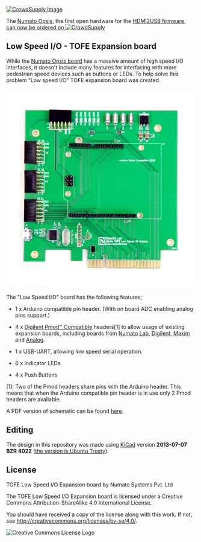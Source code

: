 
[![CrowdSupply Image](http://planet.timvideos.us/numato-opsis-crowdfunding-campaign-master/badge.png)](https://www.crowdsupply.com/numato-lab/opsis)

The <a href="http://hdmi2usb.tv/numato-opsis">Numato Opsis</a>, the first open hardware for the
<a href="http://hdmi2usb.tv">HDMI2USB firmware</a>,
<a href="https://www.crowdsupply.com/numato-lab/opsis">can now be ordered on 
 ![CrowdSupply](https://www.crowdsupply.com/_teal/images/crowd-supply-logo-dark.png)
</a>

## Low Speed I/O - TOFE Expansion board

While the [Numato Opsis board](https://www.crowdsupply.com/numato-lab/opsis)
has a massive amount of high speed I/O interfaces, it doesn't include many
features for interfacing with more pedestrian speed devices such as buttons or
LEDs. To help solve this problem “Low speed I/O” TOFE expansion board was
created.

![Board Image](img/above.jpg)

The "Low Speed I/O" board has the following features;

 * 1 x Arduino compatible pin header. (With on board ADC enabling analog pins
   support.)

 * 4 x [Digilent Pmod™ Compatible](http://www.digilentinc.com/Pmods/licensing.cfm)
   headers[1] to allow usage of existing expansion boards,
   including boards from 
   [Numato Lab](http://numato.com/fpga-boards/filter/cat/expansion-modules.html?limit=30),
   [Digilent](http://digilentinc.com/pmods),
   [Maxim](https://www.maximintegrated.com/en/design/design-technology/fpga-design-resources/pmod-compatible-plug-in-peripheral-modules.html) and 
   [Analog](https://wiki.analog.com/resources/alliances/xilinx#pmods).

 * 1 x USB-UART, allowing low speed serial operation.

 * 6 x Indicator LEDs

 * 4 x Push Buttons

[1]: Two of the Pmod headers share pins with the Arduino header. This means
that when the Arduino compatible pin header is in use only 2 Pmod headers are
available.

A PDF version of schematic can be found [here](img/TOFE-LowSpeedIO-v0.0.1.pdf).

## Editing

The design in this repository was made using [KiCad](http://www.kicad-pcb.org/)
version **2013-07-07 BZR 4022**
([the version is Ubuntu Trusty](http://packages.ubuntu.com/trusty/kicad)).

## License

TOFE Low Speed I/O Expansion board by Numato Systems Pvt. Ltd

The TOFE Low Speed I/O Expansion board is licensed under a
Creative Commons Attribution-ShareAlike 4.0 International License.

You should have received a copy of the license along with this
work. If not, see <http://creativecommons.org/licenses/by-sa/4.0/>.

![Creative Commons License Logo](https://i.creativecommons.org/l/by-sa/4.0/88x31.png)
